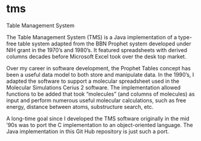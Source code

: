 tms
===

Table Management System

The Table Management System (TMS) is a Java implementation of a type-free table system adapted from the BBN Prophet system developed under NIH grant in the 1970’s and 1980’s. It featured spreadsheets with derived columns decades before Microsoft Excel took over the desk top market. 

Over my career in software development, the Prophet Tables concept has been a useful data model to both store and manipulate data. In the 1990’s, I adapted the software to support a molecular spreadsheet used in the Molecular Simulations Cerius 2 software. The implementation allowed functions to be added that took “molecules” (and columns of molecules) as input and perform numerous useful molecular calculations, such as free energy, distance between atoms, substructure search, etc.

A long-time goal since I developed the TMS software originally in the mid ’90s was to port the C implementation to an object-oriented language. The Java implementation in this Git Hub repository is just such a port.

